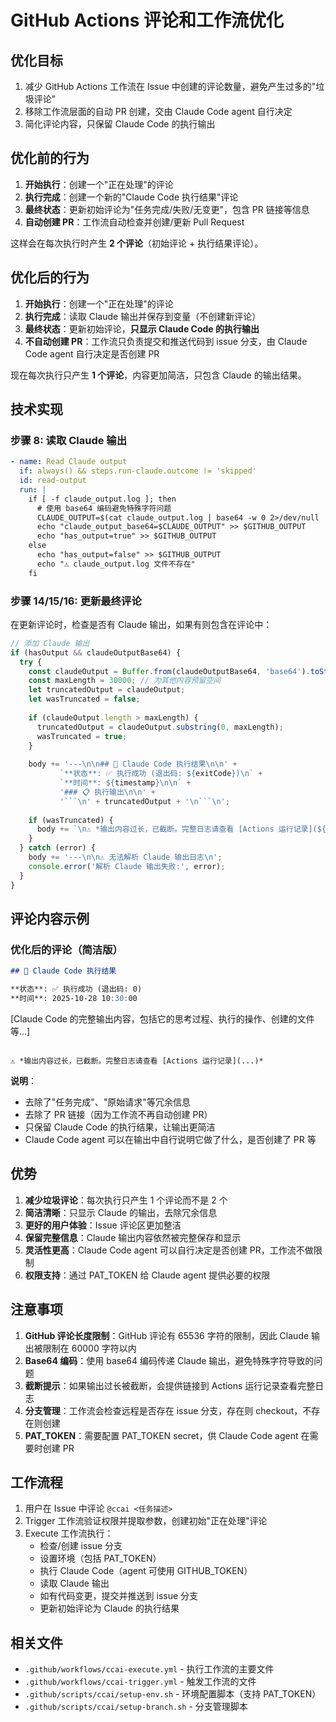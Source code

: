 # GitHub Actions 评论和工作流优化

## 优化目标

1. 减少 GitHub Actions 工作流在 Issue 中创建的评论数量，避免产生过多的"垃圾评论"
2. 移除工作流层面的自动 PR 创建，交由 Claude Code agent 自行决定
3. 简化评论内容，只保留 Claude Code 的执行输出

## 优化前的行为

1. **开始执行**：创建一个"正在处理"的评论
2. **执行完成**：创建一个新的"Claude Code 执行结果"评论
3. **最终状态**：更新初始评论为"任务完成/失败/无变更"，包含 PR 链接等信息
4. **自动创建 PR**：工作流自动检查并创建/更新 Pull Request

这样会在每次执行时产生 **2 个评论**（初始评论 + 执行结果评论）。

## 优化后的行为

1. **开始执行**：创建一个"正在处理"的评论
2. **执行完成**：读取 Claude 输出并保存到变量（不创建新评论）
3. **最终状态**：更新初始评论，**只显示 Claude Code 的执行输出**
4. **不自动创建 PR**：工作流只负责提交和推送代码到 issue 分支，由 Claude Code agent 自行决定是否创建 PR

现在每次执行只产生 **1 个评论**，内容更加简洁，只包含 Claude 的输出结果。

## 技术实现

### 步骤 8: 读取 Claude 输出

```yaml
- name: Read Claude output
  if: always() && steps.run-claude.outcome != 'skipped'
  id: read-output
  run: |
    if [ -f claude_output.log ]; then
      # 使用 base64 编码避免特殊字符问题
      CLAUDE_OUTPUT=$(cat claude_output.log | base64 -w 0 2>/dev/null || cat claude_output.log | base64)
      echo "claude_output_base64=$CLAUDE_OUTPUT" >> $GITHUB_OUTPUT
      echo "has_output=true" >> $GITHUB_OUTPUT
    else
      echo "has_output=false" >> $GITHUB_OUTPUT
      echo "⚠️ claude_output.log 文件不存在"
    fi
```

### 步骤 14/15/16: 更新最终评论

在更新评论时，检查是否有 Claude 输出，如果有则包含在评论中：

```javascript
// 添加 Claude 输出
if (hasOutput && claudeOutputBase64) {
  try {
    const claudeOutput = Buffer.from(claudeOutputBase64, 'base64').toString('utf8');
    const maxLength = 30000; // 为其他内容预留空间
    let truncatedOutput = claudeOutput;
    let wasTruncated = false;
    
    if (claudeOutput.length > maxLength) {
      truncatedOutput = claudeOutput.substring(0, maxLength);
      wasTruncated = true;
    }
    
    body += '---\n\n## 🤖 Claude Code 执行结果\n\n' +
           `**状态**: ✅ 执行成功 (退出码: ${exitCode})\n` +
           `**时间**: ${timestamp}\n\n` +
           '### 📋 执行输出\n\n' +
           '```\n' + truncatedOutput + '\n```\n';
    
    if (wasTruncated) {
      body += `\n⚠️ *输出内容过长，已截断。完整日志请查看 [Actions 运行记录](${runUrl})*\n`;
    }
  } catch (error) {
    body += '---\n\n⚠️ 无法解析 Claude 输出日志\n';
    console.error('解析 Claude 输出失败:', error);
  }
}
```

## 评论内容示例

### 优化后的评论（简洁版）

```markdown
## 🤖 Claude Code 执行结果

**状态**: ✅ 执行成功 (退出码: 0)
**时间**: 2025-10-28 10:30:00

```
[Claude Code 的完整输出内容，包括它的思考过程、执行的操作、创建的文件等...]
```

⚠️ *输出内容过长，已截断。完整日志请查看 [Actions 运行记录](...)*
```

**说明**：
- 去除了"任务完成"、"原始请求"等冗余信息
- 去除了 PR 链接（因为工作流不再自动创建 PR）
- 只保留 Claude Code 的执行结果，让输出更简洁
- Claude Code agent 可以在输出中自行说明它做了什么，是否创建了 PR 等

## 优势

1. **减少垃圾评论**：每次执行只产生 1 个评论而不是 2 个
2. **简洁清晰**：只显示 Claude 的输出，去除冗余信息
3. **更好的用户体验**：Issue 评论区更加整洁
4. **保留完整信息**：Claude 输出内容依然被完整保存和显示
5. **灵活性更高**：Claude Code agent 可以自行决定是否创建 PR，工作流不做限制
6. **权限支持**：通过 PAT_TOKEN 给 Claude agent 提供必要的权限

## 注意事项

1. **GitHub 评论长度限制**：GitHub 评论有 65536 字符的限制，因此 Claude 输出被限制在 60000 字符以内
2. **Base64 编码**：使用 base64 编码传递 Claude 输出，避免特殊字符导致的问题
3. **截断提示**：如果输出过长被截断，会提供链接到 Actions 运行记录查看完整日志
4. **分支管理**：工作流会检查远程是否存在 issue 分支，存在则 checkout，不存在则创建
5. **PAT_TOKEN**：需要配置 PAT_TOKEN secret，供 Claude Code agent 在需要时创建 PR

## 工作流程

1. 用户在 Issue 中评论 `@ccai <任务描述>`
2. Trigger 工作流验证权限并提取参数，创建初始"正在处理"评论
3. Execute 工作流执行：
   - 检查/创建 issue 分支
   - 设置环境（包括 PAT_TOKEN）
   - 执行 Claude Code（agent 可使用 GITHUB_TOKEN）
   - 读取 Claude 输出
   - 如有代码变更，提交并推送到 issue 分支
   - 更新初始评论为 Claude 的执行结果

## 相关文件

- `.github/workflows/ccai-execute.yml` - 执行工作流的主要文件
- `.github/workflows/ccai-trigger.yml` - 触发工作流的文件
- `.github/scripts/ccai/setup-env.sh` - 环境配置脚本（支持 PAT_TOKEN）
- `.github/scripts/ccai/setup-branch.sh` - 分支管理脚本

